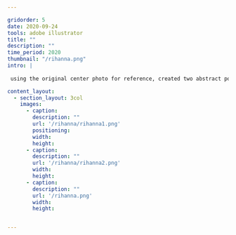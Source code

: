 ```yaml
---

gridorder: 5
date: 2020-09-24
tools: adobe illustrator
title: ""
description: ""
time_period: 2020
thumbnail: "/rihanna.png"
intro: |
 
 using the original center photo for reference, created two abstract portraits of rihanna

content_layout:
  - section_layout: 3col
    images:
      - caption:
        description: ""
        url: '/rihanna/rihanna1.png'
        positioning: 
        width:
        height:
      - caption:
        description: ""
        url: '/rihanna/rihanna2.png'
        width:
        height:
      - caption:
        description: ""
        url: '/rihanna.png'
        width:
        height:


---
```

